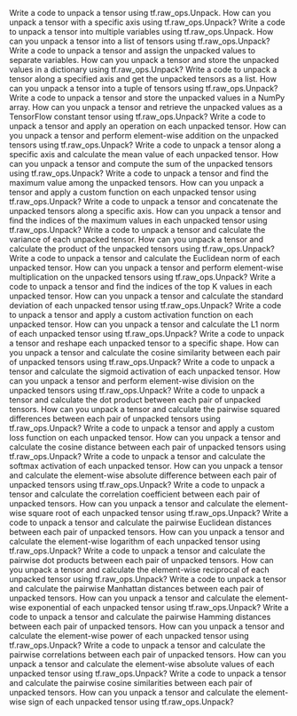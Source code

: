 Write a code to unpack a tensor using tf.raw_ops.Unpack.
How can you unpack a tensor with a specific axis using tf.raw_ops.Unpack?
Write a code to unpack a tensor into multiple variables using tf.raw_ops.Unpack.
How can you unpack a tensor into a list of tensors using tf.raw_ops.Unpack?
Write a code to unpack a tensor and assign the unpacked values to separate variables.
How can you unpack a tensor and store the unpacked values in a dictionary using tf.raw_ops.Unpack?
Write a code to unpack a tensor along a specified axis and get the unpacked tensors as a list.
How can you unpack a tensor into a tuple of tensors using tf.raw_ops.Unpack?
Write a code to unpack a tensor and store the unpacked values in a NumPy array.
How can you unpack a tensor and retrieve the unpacked values as a TensorFlow constant tensor using tf.raw_ops.Unpack?
Write a code to unpack a tensor and apply an operation on each unpacked tensor.
How can you unpack a tensor and perform element-wise addition on the unpacked tensors using tf.raw_ops.Unpack?
Write a code to unpack a tensor along a specific axis and calculate the mean value of each unpacked tensor.
How can you unpack a tensor and compute the sum of the unpacked tensors using tf.raw_ops.Unpack?
Write a code to unpack a tensor and find the maximum value among the unpacked tensors.
How can you unpack a tensor and apply a custom function on each unpacked tensor using tf.raw_ops.Unpack?
Write a code to unpack a tensor and concatenate the unpacked tensors along a specific axis.
How can you unpack a tensor and find the indices of the maximum values in each unpacked tensor using tf.raw_ops.Unpack?
Write a code to unpack a tensor and calculate the variance of each unpacked tensor.
How can you unpack a tensor and calculate the product of the unpacked tensors using tf.raw_ops.Unpack?
Write a code to unpack a tensor and calculate the Euclidean norm of each unpacked tensor.
How can you unpack a tensor and perform element-wise multiplication on the unpacked tensors using tf.raw_ops.Unpack?
Write a code to unpack a tensor and find the indices of the top K values in each unpacked tensor.
How can you unpack a tensor and calculate the standard deviation of each unpacked tensor using tf.raw_ops.Unpack?
Write a code to unpack a tensor and apply a custom activation function on each unpacked tensor.
How can you unpack a tensor and calculate the L1 norm of each unpacked tensor using tf.raw_ops.Unpack?
Write a code to unpack a tensor and reshape each unpacked tensor to a specific shape.
How can you unpack a tensor and calculate the cosine similarity between each pair of unpacked tensors using tf.raw_ops.Unpack?
Write a code to unpack a tensor and calculate the sigmoid activation of each unpacked tensor.
How can you unpack a tensor and perform element-wise division on the unpacked tensors using tf.raw_ops.Unpack?
Write a code to unpack a tensor and calculate the dot product between each pair of unpacked tensors.
How can you unpack a tensor and calculate the pairwise squared differences between each pair of unpacked tensors using tf.raw_ops.Unpack?
Write a code to unpack a tensor and apply a custom loss function on each unpacked tensor.
How can you unpack a tensor and calculate the cosine distance between each pair of unpacked tensors using tf.raw_ops.Unpack?
Write a code to unpack a tensor and calculate the softmax activation of each unpacked tensor.
How can you unpack a tensor and calculate the element-wise absolute difference between each pair of unpacked tensors using tf.raw_ops.Unpack?
Write a code to unpack a tensor and calculate the correlation coefficient between each pair of unpacked tensors.
How can you unpack a tensor and calculate the element-wise square root of each unpacked tensor using tf.raw_ops.Unpack?
Write a code to unpack a tensor and calculate the pairwise Euclidean distances between each pair of unpacked tensors.
How can you unpack a tensor and calculate the element-wise logarithm of each unpacked tensor using tf.raw_ops.Unpack?
Write a code to unpack a tensor and calculate the pairwise dot products between each pair of unpacked tensors.
How can you unpack a tensor and calculate the element-wise reciprocal of each unpacked tensor using tf.raw_ops.Unpack?
Write a code to unpack a tensor and calculate the pairwise Manhattan distances between each pair of unpacked tensors.
How can you unpack a tensor and calculate the element-wise exponential of each unpacked tensor using tf.raw_ops.Unpack?
Write a code to unpack a tensor and calculate the pairwise Hamming distances between each pair of unpacked tensors.
How can you unpack a tensor and calculate the element-wise power of each unpacked tensor using tf.raw_ops.Unpack?
Write a code to unpack a tensor and calculate the pairwise correlations between each pair of unpacked tensors.
How can you unpack a tensor and calculate the element-wise absolute values of each unpacked tensor using tf.raw_ops.Unpack?
Write a code to unpack a tensor and calculate the pairwise cosine similarities between each pair of unpacked tensors.
How can you unpack a tensor and calculate the element-wise sign of each unpacked tensor using tf.raw_ops.Unpack?
